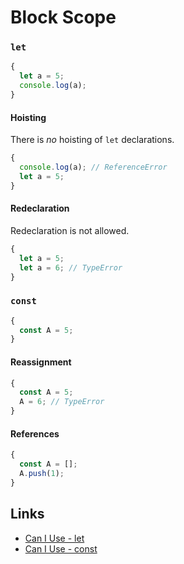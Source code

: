 # Block Scope

### `let`

```js
{
  let a = 5;
  console.log(a);
}
```

#### Hoisting

There is *no* hoisting of `let` declarations.

```js
{
  console.log(a); // ReferenceError
  let a = 5;
}
```

#### Redeclaration

Redeclaration is not allowed.

```js
{
  let a = 5;
  let a = 6; // TypeError
}
```

### `const`

```js
{
  const A = 5;
}
```

#### Reassignment

```js
{
  const A = 5;
  A = 6; // TypeError
}
```

#### References

```js
{
  const A = [];
  A.push(1);
}
```

## Links

- [Can I Use - let](http://caniuse.com/#feat=let)
- [Can I Use - const](http://caniuse.com/#feat=const)
